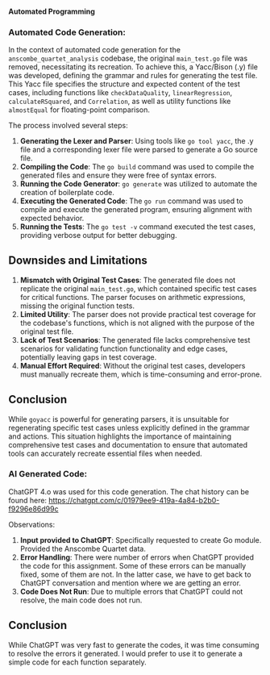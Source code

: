 #### Automated Programming


### Automated Code Generation:

In the context of automated code generation for the `anscombe_quartet_analysis` codebase, the original `main_test.go` file was removed, necessitating its recreation. To achieve this, a Yacc/Bison (.y) file was developed, defining the grammar and rules for generating the test file. This Yacc file specifies the structure and expected content of the test cases, including functions like `checkDataQuality`, `linearRegression`, `calculateRSquared`, and `Correlation`, as well as utility functions like `almostEqual` for floating-point comparison.

The process involved several steps:
1. **Generating the Lexer and Parser**: Using tools like `go tool yacc`, the .y file and a corresponding lexer file were parsed to generate a Go source file.
2. **Compiling the Code**: The `go build` command was used to compile the generated files and ensure they were free of syntax errors.
3. **Running the Code Generator**: `go generate` was utilized to automate the creation of boilerplate code.
4. **Executing the Generated Code**: The `go run` command was used to compile and execute the generated program, ensuring alignment with expected behavior.
5. **Running the Tests**: The `go test -v` command executed the test cases, providing verbose output for better debugging.

## Downsides and Limitations

1. **Mismatch with Original Test Cases**: The generated file does not replicate the original `main_test.go`, which contained specific test cases for critical functions. The parser focuses on arithmetic expressions, missing the original function tests.
2. **Limited Utility**: The parser does not provide practical test coverage for the codebase's functions, which is not aligned with the purpose of the original test file.
3. **Lack of Test Scenarios**: The generated file lacks comprehensive test scenarios for validating function functionality and edge cases, potentially leaving gaps in test coverage.
4. **Manual Effort Required**: Without the original test cases, developers must manually recreate them, which is time-consuming and error-prone.

## Conclusion

While `goyacc` is powerful for generating parsers, it is unsuitable for regenerating specific test cases unless explicitly defined in the grammar and actions. This situation highlights the importance of maintaining comprehensive test cases and documentation to ensure that automated tools can accurately recreate essential files when needed.

### AI Generated Code:
ChatGPT 4.o was used for this code generation. The chat history can be found here: https://chatgpt.com/c/01979ee9-419a-4a84-b2b0-f9296e86d99c

Observations:
1. **Input provided to ChatGPT**: Specifically requested to create Go module. Provided the Anscombe Quartet data.
2. **Error Handling**: There were number of errors when ChatGPT provided the code for this assignment. Some of these errors can be manually fixed, some of them are not. In the latter case, we have to get back to ChatGPT conversation and mention where we are getting an error. 
3. **Code Does Not Run**: Due to multiple errors that ChatGPT could not resolve, the main code does not run. 

## Conclusion

While ChatGPT was very fast to generate the codes, it was time consuming to resolve the errors it generated. I would prefer to use it to generate a simple code for each function separately. 
